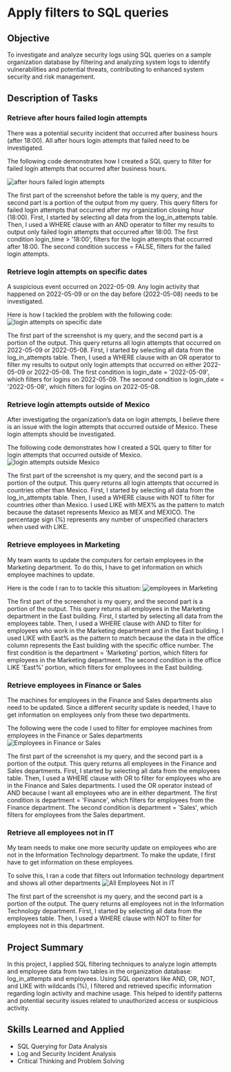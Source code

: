 # Apply filters to SQL queries

## Objective
To investigate and analyze security logs using SQL queries on a sample organization database by filtering and analyzing system logs to identify vulnerabilities and potential threats, contributing to enhanced system security and risk management.

## Description of Tasks
### Retrieve after hours failed login attempts
There was a potential security incident that occurred after business hours (after 18:00). All after hours login attempts that failed need to be investigated.

The following code demonstrates how I created a SQL query to filter for failed login attempts that occurred after business hours.

![after hours failed login attempts](https://github.com/user-attachments/assets/f385111d-4797-4bc1-aa81-a6b5c89f4764)

The first part of the screenshot before the table is my query, and the second part is a portion of the output from my query. This query filters for failed login attempts that occurred after my organization closing hour (18:00). First, I started by selecting all data from the log_in_attempts table. Then, I used a WHERE clause with an AND operator to filter my results to output only failed login attempts that occurred after 18:00. 
The first condition login_time > '18:00', filters for the login attempts that occurred after 18:00. The second condition success = FALSE, filters for the failed login attempts. 

### Retrieve login attempts on specific dates
A suspicious event occurred on 2022-05-09. Any login activity that happened on 2022-05-09 or on the day before (2022-05-08) needs to be investigated.

Here is how I tackled the problem with the following code:
![login attempts on specific date](https://github.com/user-attachments/assets/c5893808-2382-4425-ac71-7c85c29227fb)

The first part of the screenshot is my query, and the second part is a portion of the output. This query returns all login attempts that occurred on 2022-05-09 or 2022-05-08. First, I started by selecting all data from the log_in_attempts table. Then, I used a WHERE clause with an OR operator to filter my results to output only login attempts that occurred on either 2022-05-09 or 2022-05-08. The first condition is login_date = '2022-05-09', which filters for logins on 2022-05-09. The second condition is login_date = '2022-05-08', which filters for logins on 2022-05-08.

### Retrieve login attempts outside of Mexico
After investigating the organization’s data on login attempts, I believe there is an issue with the login attempts that occurred outside of Mexico. These login attempts should be investigated.

The following code demonstrates how I created a SQL query to filter for login attempts that occurred outside of Mexico. 
![login attempts outside Mexico](https://github.com/user-attachments/assets/b9d55ded-b6c8-425a-934d-2a592ae0e552)

The first part of the screenshot is my query, and the second part is a portion of the output. This query returns all login attempts that occurred in countries other than Mexico. First, I started by selecting all data from the log_in_attempts table. Then, I used a WHERE clause with NOT to filter for countries other than Mexico. I used LIKE with MEX% as the pattern to match because the dataset represents Mexico as MEX and MEXICO. The percentage sign (%) represents any number of unspecified characters when used with LIKE.

### Retrieve employees in Marketing
My team wants to update the computers for certain employees in the Marketing department. To do this, I have to get information on which employee machines to update.

Here is the code I ran to to tackle this situation:
![employees in Marketing](https://github.com/user-attachments/assets/6259d838-aaa4-4f4b-b5ab-d675a230698b)

The first part of the screenshot is my query, and the second part is a portion of the output. This query returns all employees in the Marketing department in the East building. First, I started by selecting all data from the employees table. Then, I used a WHERE clause with AND to filter for employees who work in the Marketing department and in the East building. I used LIKE with East% as the pattern to match because the data in the office column represents the East building with the specific office number. The first condition is the department = 'Marketing' portion, which filters for employees in the Marketing department. The second condition is the office LIKE 'East%' portion, which filters for employees in the East building.

### Retrieve employees in Finance or Sales
The machines for employees in the Finance and Sales departments also need to be updated. Since a different security update is needed, I have to get information on employees only from these two departments.

The following were the code I used to filter for employee machines from employees in the Finance or Sales departments
![Employees in Finance or Sales](https://github.com/user-attachments/assets/6a28ad44-b16d-44ec-a4a3-4670061360af)

The first part of the screenshot is my query, and the second part is a portion of the output. This query returns all employees in the Finance and Sales departments. First, I started by selecting all data from the employees table. Then, I used a WHERE clause with OR to filter for employees who are in the Finance and Sales departments. I used the OR operator instead of AND because I want all employees who are in either department. The first condition is department = 'Finance', which filters for employees from the Finance department. The second condition is department = 'Sales', which filters for employees from the Sales department.

### Retrieve all employees not in IT
My team needs to make one more security update on employees who are not in the Information Technology department. To make the update, I first have to get information on these employees.

To solve this, I ran a code that filters out Information technology department and shows all other departments
![All Employees Not in IT](https://github.com/user-attachments/assets/8dbaa156-7fc3-47c9-a24a-e3d9dfb91e10)

The first part of the screenshot is my query, and the second part is a portion of the output. The query returns all employees not in the Information Technology department. First, I started by selecting all data from the employees table. Then, I used a WHERE clause with NOT to filter for employees not in this department.

## Project Summary
In this project, I applied SQL filtering techniques to analyze login attempts and employee data from two tables in the organization database: log_in_attempts and employees. Using SQL operators like AND, OR, NOT, and LIKE with wildcards (%), I filtered and retrieved specific information regarding login activity and machine usage. This helped to identify patterns and potential security issues related to unauthorized access or suspicious activity.

## Skills Learned and Applied
 - SQL Querying for Data Analysis
 - Log and Security Incident Analysis
 - Critical Thinking and Problem Solving
